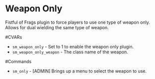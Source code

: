 # Weapon Only

Fistful of Frags plugin to force players to use one type of weapon only.  Allows for dual wielding the same type of weapon.

#CVARs

* `sm_weapon_only` - Set to 1 to enable the weapon only plugin.
* `sm_weapon_only_weapon` - The class name of the weapon.

#Commands

* `sm_only` - [ADMIN] Brings up a menu to select the weapon to use.


